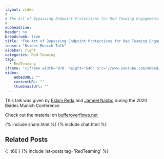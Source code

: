 ```yaml
---
layout: video
#
# The Art of Bypassing Endpoint Protections for Red Teaming Engagements
#
subheadline:
header: no
breadcrumb: true
title: "The Art of Bypassing Endpoint Protections for Red Teaming Engagements"
teaser: "Bsides Munich Talk"
sidebar: right
categories: Red-Teaming
tags:
  - RedTeaming
iframe: "<iframe width='970' height='546' src='//www.youtube.com/embed/2X7zktVqBaY' frameborder='0' allowfullscreen></iframe>"
video:
    embedURL: ""
    contentURL: ""
    thumbnailUrl: ""
---
```


This talk was given by [Eslam Reda](https://www.linkedin.com/in/eslammohamedreda/) and [Jameel Nabbo](https://twitter.com/jameel_nabbo) during the 2020 Bsides Munich Conference

Check out the material on [bufferoverflows.net](https://bufferoverflows.net/the-art-of-bypassing-endpoint-protections-for-red-teaming-engagements/)

{% include share.html %}
{% include chat.html %}

## Related Posts 
{: .t60 }
{% include list-posts tag='RedTeaming' %}